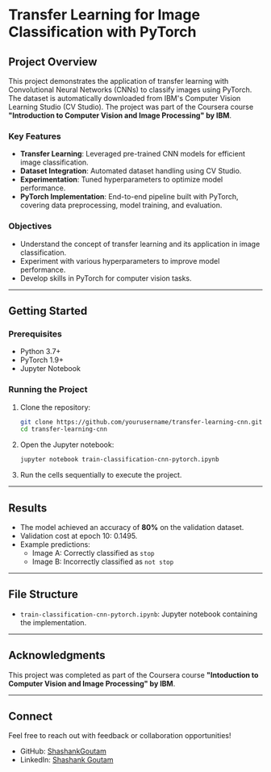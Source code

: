 # Transfer Learning for Image Classification with PyTorch

## Project Overview
This project demonstrates the application of transfer learning with Convolutional Neural Networks (CNNs) to classify images using PyTorch. The dataset is automatically downloaded from IBM's Computer Vision Learning Studio (CV Studio). The project was part of the Coursera course **"Introduction to Computer Vision and Image Processing" by IBM**.

### Key Features
- **Transfer Learning**: Leveraged pre-trained CNN models for efficient image classification.
- **Dataset Integration**: Automated dataset handling using CV Studio.
- **Experimentation**: Tuned hyperparameters to optimize model performance.
- **PyTorch Implementation**: End-to-end pipeline built with PyTorch, covering data preprocessing, model training, and evaluation.

### Objectives
- Understand the concept of transfer learning and its application in image classification.
- Experiment with various hyperparameters to improve model performance.
- Develop skills in PyTorch for computer vision tasks.

---

## Getting Started

### Prerequisites
- Python 3.7+
- PyTorch 1.9+
- Jupyter Notebook



### Running the Project
1. Clone the repository:
    ```bash
    git clone https://github.com/yourusername/transfer-learning-cnn.git
    cd transfer-learning-cnn
    ```
2. Open the Jupyter notebook:
    ```bash
    jupyter notebook train-classification-cnn-pytorch.ipynb
    ```
3. Run the cells sequentially to execute the project.

---

## Results
- The model achieved an accuracy of **80%** on the validation dataset.
- Validation cost at epoch 10: 0.1495.
- Example predictions:
  - Image A: Correctly classified as `stop`
  - Image B: Incorrectly classified as `not stop`

---

## File Structure
- `train-classification-cnn-pytorch.ipynb`: Jupyter notebook containing the implementation.



---

## Acknowledgments
This project was completed as part of the Coursera course **"Intoduction to Computer Vision and Image Processing" by IBM**.

---


## Connect
Feel free to reach out with feedback or collaboration opportunities!
- GitHub: [ShashankGoutam](https://github.com/ShashankGoutam)
- LinkedIn: [Shashank Goutam](www.linkedin.com/in/shashank-goutam-735924288)

